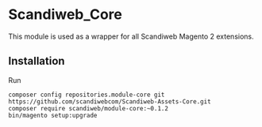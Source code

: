 # Scandiweb_Core

This module is used as a wrapper for all Scandiweb Magento 2 extensions.

## Installation

Run
```
composer config repositories.module-core git https://github.com/scandiwebcom/Scandiweb-Assets-Core.git
composer require scandiweb/module-core:~0.1.2
bin/magento setup:upgrade
```
